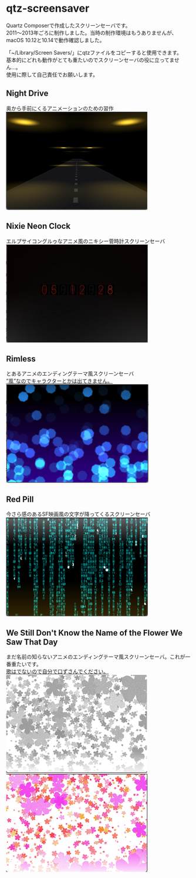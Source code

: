 # qtz-screensaver
Quartz Composerで作成したスクリーンセーバです。<br>
 2011〜2013年ごろに制作しました。当時の制作環境はもうありませんが、macOS 10.12と10.14で動作確認しました。<br> 
 
「~/Library/Screen Savers/」にqtzファイルをコピーすると使用できます。<br>
基本的にどれも動作がとても重たいのでスクリーンセーバの役に立ってません...。<br>
使用に際して自己責任でお願いします。

## Night Drive
奥から手前にくるアニメーションのための習作
<img src="/img/Night_Drive.png">

## Nixie Neon Clock
エルプサイコングルゥなアニメ風のニキシー菅時計スクリーンセーバ
<img src="/img/Nixie_Neon_Clock.png">

## Rimless
とあるアニメのエンディングテーマ風スクリーンセーバ<br>
[”風”なのでキャラクターとかは出てきません。](https://www.youtube.com/results?search_query=Rimless+IKU)
<img src="/img/Rimless.png">

## Red Pill
今さら感のあるSF映画風の文字が降ってくるスクリーンセーバ
<img src="/img/Red_Pill.png">

## We Still Don't Know the Name of the Flower We Saw That Day
まだ名前の知らないアニメのエンディングテーマ風スクリーンセーバ。これが一番重たいです。<br>
[歌はでないので自分で口ずさんでください。](https://www.youtube.com/results?search_query=secret+base+〜君がくれたもの〜%2810+years+after+Ver.%29)
<img src="/img/the_Flower.png">
<img src="/img/the_Flower_2.png">

